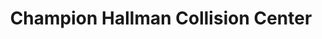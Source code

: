 ---
title: "Champion Hallman Collision Center"
url: /erie/champion-hallman-collision-center/
shop: Autowerkstatt
---